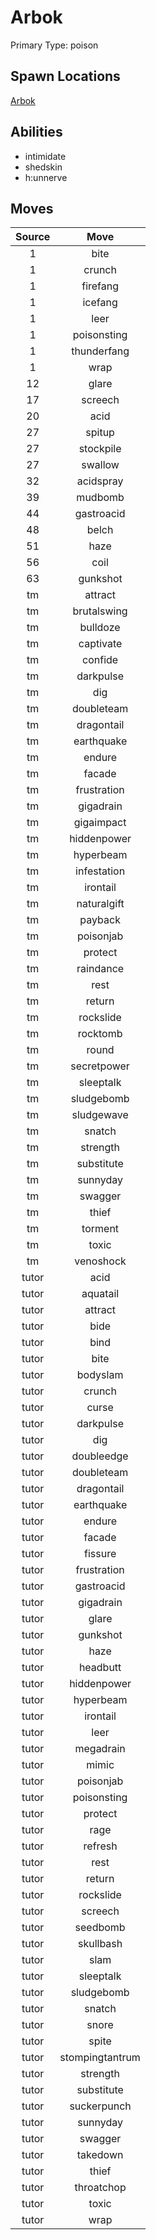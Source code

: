 # Arbok  
Primary Type: poison  
  
## Spawn Locations  
[Arbok](/data/spawn_presets/arbok.md)  
  
## Abilities  
  * intimidate
  * shedskin
  * h:unnerve
  
  
## Moves  
  
| Source | Move |  
|:---:|:---:|  
| 1 | bite |  
| 1 | crunch |  
| 1 | firefang |  
| 1 | icefang |  
| 1 | leer |  
| 1 | poisonsting |  
| 1 | thunderfang |  
| 1 | wrap |  
| 12 | glare |  
| 17 | screech |  
| 20 | acid |  
| 27 | spitup |  
| 27 | stockpile |  
| 27 | swallow |  
| 32 | acidspray |  
| 39 | mudbomb |  
| 44 | gastroacid |  
| 48 | belch |  
| 51 | haze |  
| 56 | coil |  
| 63 | gunkshot |  
| tm | attract |  
| tm | brutalswing |  
| tm | bulldoze |  
| tm | captivate |  
| tm | confide |  
| tm | darkpulse |  
| tm | dig |  
| tm | doubleteam |  
| tm | dragontail |  
| tm | earthquake |  
| tm | endure |  
| tm | facade |  
| tm | frustration |  
| tm | gigadrain |  
| tm | gigaimpact |  
| tm | hiddenpower |  
| tm | hyperbeam |  
| tm | infestation |  
| tm | irontail |  
| tm | naturalgift |  
| tm | payback |  
| tm | poisonjab |  
| tm | protect |  
| tm | raindance |  
| tm | rest |  
| tm | return |  
| tm | rockslide |  
| tm | rocktomb |  
| tm | round |  
| tm | secretpower |  
| tm | sleeptalk |  
| tm | sludgebomb |  
| tm | sludgewave |  
| tm | snatch |  
| tm | strength |  
| tm | substitute |  
| tm | sunnyday |  
| tm | swagger |  
| tm | thief |  
| tm | torment |  
| tm | toxic |  
| tm | venoshock |  
| tutor | acid |  
| tutor | aquatail |  
| tutor | attract |  
| tutor | bide |  
| tutor | bind |  
| tutor | bite |  
| tutor | bodyslam |  
| tutor | crunch |  
| tutor | curse |  
| tutor | darkpulse |  
| tutor | dig |  
| tutor | doubleedge |  
| tutor | doubleteam |  
| tutor | dragontail |  
| tutor | earthquake |  
| tutor | endure |  
| tutor | facade |  
| tutor | fissure |  
| tutor | frustration |  
| tutor | gastroacid |  
| tutor | gigadrain |  
| tutor | glare |  
| tutor | gunkshot |  
| tutor | haze |  
| tutor | headbutt |  
| tutor | hiddenpower |  
| tutor | hyperbeam |  
| tutor | irontail |  
| tutor | leer |  
| tutor | megadrain |  
| tutor | mimic |  
| tutor | poisonjab |  
| tutor | poisonsting |  
| tutor | protect |  
| tutor | rage |  
| tutor | refresh |  
| tutor | rest |  
| tutor | return |  
| tutor | rockslide |  
| tutor | screech |  
| tutor | seedbomb |  
| tutor | skullbash |  
| tutor | slam |  
| tutor | sleeptalk |  
| tutor | sludgebomb |  
| tutor | snatch |  
| tutor | snore |  
| tutor | spite |  
| tutor | stompingtantrum |  
| tutor | strength |  
| tutor | substitute |  
| tutor | suckerpunch |  
| tutor | sunnyday |  
| tutor | swagger |  
| tutor | takedown |  
| tutor | thief |  
| tutor | throatchop |  
| tutor | toxic |  
| tutor | wrap |  
  
